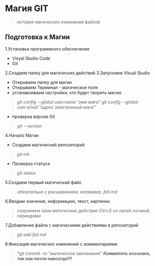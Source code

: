 # Магия GIT #

> история магических  изменений файлов 
   
 ## Подготовка к Магии ##

1.Установка программного обеспечения

* Visyal Studio Code
* Git 

2.Создаем папку для магических действий
3.Запускаем Visual Studio
* Открываем папку для магии
* Открываем Терминал - магическое поле
* устанавливаем настройки, кто будет творить магию
 >  *git config --global user.name "имя мага"*
 >  *git config --global user.email "адрес электронный мага"*
* проверка версии Git
> *git --version*

4.Начало Магии
* Создаем магический репозиторий
> *git init*
* Проверка статуса
> *git status*

5.Создаем первый магический файл.
> *обязательно с расширением, например, fail.md*

6.Вводим значения, информацию, текст, картинки
> *сохраняем свои магические действия Ctrl+S со своей логикой, периодами*

7.Добавление файла с магическими действиями в репозиторий
> *git add fail.md*

8.Фиксация магических изменений с комментариями
> *git commit -m "магическое заклинание"
> ***Коммитить осознано, так как почти навсегда!!!***


